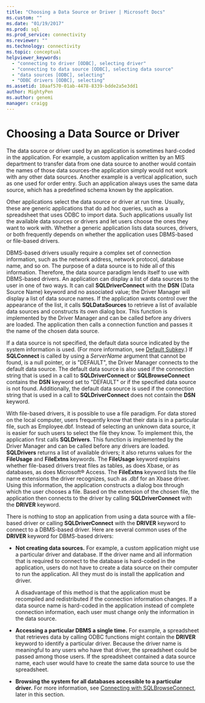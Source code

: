 ```yaml
---
title: "Choosing a Data Source or Driver | Microsoft Docs"
ms.custom: ""
ms.date: "01/19/2017"
ms.prod: sql
ms.prod_service: connectivity
ms.reviewer: ""
ms.technology: connectivity
ms.topic: conceptual
helpviewer_keywords: 
  - "connecting to driver [ODBC], selecting driver"
  - "connecting to data source [ODBC], selecting data source"
  - "data sources [ODBC], selecting"
  - "ODBC drivers [ODBC], selecting"
ms.assetid: 10aaf570-01ab-4478-8339-bdde2a5e3dd1
author: MightyPen
ms.author: genemi
manager: craigg
---
```

# Choosing a Data Source or Driver
The data source or driver used by an application is sometimes hard-coded in the application. For example, a custom application written by an MIS department to transfer data from one data source to another would contain the names of those data sources-the application simply would not work with any other data sources. Another example is a vertical application, such as one used for order entry. Such an application always uses the same data source, which has a predefined schema known by the application.  
  
 Other applications select the data source or driver at run time. Usually, these are generic applications that do ad hoc queries, such as a spreadsheet that uses ODBC to import data. Such applications usually list the available data sources or drivers and let users choose the ones they want to work with. Whether a generic application lists data sources, drivers, or both frequently depends on whether the application uses DBMS-based or file-based drivers.  
  
 DBMS-based drivers usually require a complex set of connection information, such as the network address, network protocol, database name, and so on. The purpose of a data source is to hide all of this information. Therefore, the data source paradigm lends itself to use with DBMS-based drivers. An application can display a list of data sources to the user in one of two ways. It can call **SQLDriverConnect** with the **DSN** (Data Source Name) keyword and no associated value; the Driver Manager will display a list of data source names. If the application wants control over the appearance of the list, it calls **SQLDataSources** to retrieve a list of available data sources and constructs its own dialog box. This function is implemented by the Driver Manager and can be called before any drivers are loaded. The application then calls a connection function and passes it the name of the chosen data source.  
  
 If a data source is not specified, the default data source indicated by the system information is used. (For more information, see [Default Subkey](../../../odbc/reference/install/default-subkey.md).) If **SQLConnect** is called by using a *ServerName* argument that cannot be found, is a null pointer, or is "DEFAULT", the Driver Manager connects to the default data source. The default data source is also used if the connection string that is used in a call to **SQLDriverConnect** or **SQLBrowseConnect** contains the **DSN** keyword set to "DEFAULT" or if the specified data source is not found. Additionally, the default data source is used if the connection string that is used in a call to **SQLDriverConnect** does not contain the **DSN** keyword.  
  
 With file-based drivers, it is possible to use a file paradigm. For data stored on the local computer, users frequently know that their data is in a particular file, such as Employee.dbf. Instead of selecting an unknown data source, it is easier for such users to select the file they know. To implement this, the application first calls **SQLDrivers**. This function is implemented by the Driver Manager and can be called before any drivers are loaded. **SQLDrivers** returns a list of available drivers; it also returns values for the **FileUsage** and **FileExtns** keywords. The **FileUsage** keyword explains whether file-based drivers treat files as tables, as does Xbase, or as databases, as does Microsoft® Access. The **FileExtns** keyword lists the file name extensions the driver recognizes, such as .dbf for an Xbase driver. Using this information, the application constructs a dialog box through which the user chooses a file. Based on the extension of the chosen file, the application then connects to the driver by calling **SQLDriverConnect** with the **DRIVER** keyword.  
  
 There is nothing to stop an application from using a data source with a file-based driver or calling **SQLDriverConnect** with the **DRIVER** keyword to connect to a DBMS-based driver. Here are several common uses of the **DRIVER** keyword for DBMS-based drivers:  
  
-   **Not creating data sources.** For example, a custom application might use a particular driver and database. If the driver name and all information that is required to connect to the database is hard-coded in the application, users do not have to create a data source on their computer to run the application. All they must do is install the application and driver.  
  
     A disadvantage of this method is that the application must be recompiled and redistributed if the connection information changes. If a data source name is hard-coded in the application instead of complete connection information, each user must change only the information in the data source.  
  
-   **Accessing a particular DBMS a single time.** For example, a spreadsheet that retrieves data by calling ODBC functions might contain the **DRIVER** keyword to identify a particular driver. Because the driver name is meaningful to any users who have that driver, the spreadsheet could be passed among those users. If the spreadsheet contained a data source name, each user would have to create the same data source to use the spreadsheet.  
  
-   **Browsing the system for all databases accessible to a particular driver.** For more information, see [Connecting with SQLBrowseConnect](../../../odbc/reference/develop-app/connecting-with-sqlbrowseconnect.md), later in this section.
